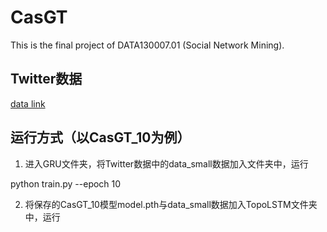 # CasGT
This is the final project of DATA130007.01 (Social Network Mining).

## Twitter数据
[data link](https://drive.google.com/drive/folders/1HeutDaYU9XiZov-wEPCagX_xZCHHxLz5?usp=sharing)

## 运行方式（以CasGT_10为例）
1. 进入GRU文件夹，将Twitter数据中的data_small数据加入文件夹中，运行

  python train.py --epoch 10
  
2. 将保存的CasGT_10模型model.pth与data_small数据加入TopoLSTM文件夹中，运行
